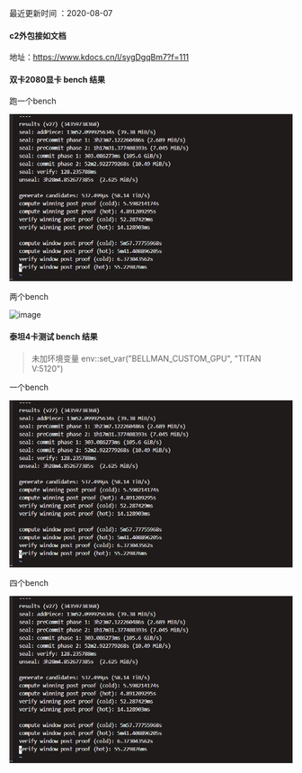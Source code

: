 最近更新时间 ：2020-08-07

#### c2外包接如文档

地址：https://www.kdocs.cn/l/sygDgqBm7?f=111

#### 双卡2080显卡 bench 结果
跑一个bench

![image](./shuangka_2080_one_bench.png)


两个bench

![image](./shuangka_2080_two_bench.png)




#### 泰坦4卡测试 bench 结果 
> 未加环境变量 env::set_var("BELLMAN_CUSTOM_GPU", "TITAN V:5120")

一个bench

![image](./shuangka_2080_one_bench.png)

四个bench

![image](./shuangka_2080_one_bench.png)



